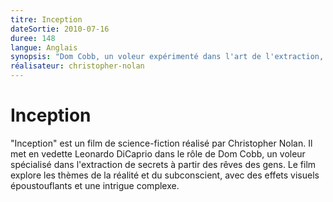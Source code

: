 ```yaml
---
titre: Inception
dateSortie: 2010-07-16
duree: 148
langue: Anglais
synopsis: "Dom Cobb, un voleur expérimenté dans l'art de l'extraction, vole des secrets précieux du subconscient pendant le rêve, lorsque l'esprit est le plus vulnérable."
réalisateur: christopher-nolan
---
```


# Inception

"Inception" est un film de science-fiction réalisé par Christopher Nolan. Il met en vedette Leonardo DiCaprio dans le rôle de Dom Cobb, un voleur spécialisé dans l'extraction de secrets à partir des rêves des gens. Le film explore les thèmes de la réalité et du subconscient, avec des effets visuels époustouflants et une intrigue complexe.
